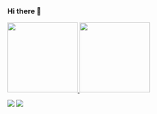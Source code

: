 ### Hi there 👋

<div>
  <a href="https://github.com/renanpinela">
  <img height="160em" src="https://github-readme-stats.vercel.app/api?username=renanpinela&show_icons=false&theme=chartreuse-dark&include_all_commits=true&count_private=true"/>
  <img height="160em" src="https://github-readme-stats.vercel.app/api/top-langs/?username=renanpinela&layout=compact&langs_count=7&theme=chartreuse-dark"/>
</div>

  <a href="https://www.linkedin.com/in/renan-pinela/" target="_blank"><img src="https://img.shields.io/badge/LinkedIn-0077B5?style=for-the-badge&logo=linkedin&logoColor=white"></a>
  <a href = "mailto:renanpinela@gmail.com"><img src="https://img.shields.io/badge/Gmail-D14836?style=for-the-badge&logo=gmail&logoColor=white"></a>
</div>
<!--
**renanpinela/renanpinela** is a ✨ _special_ ✨ repository because its `README.md` (this file) appears on your GitHub profile.

Here are some ideas to get you started:

- 🔭 I’m currently working on ...
- 🌱 I’m currently learning ...
- 👯 I’m looking to collaborate on ...
- 🤔 I’m looking for help with ...
- 💬 Ask me about ...
- 📫 How to reach me: ...
- 😄 Pronouns: ...
- ⚡ Fun fact: ...
-->
